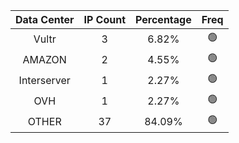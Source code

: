 | Data Center | IP Count | Percentage | Freq |
|:------------:|:--------:|:-----------:|:-----:|
| Vultr | 3 | 6.82% | 🟢 |
| AMAZON | 2 | 4.55% | 🟢 |
| Interserver | 1 | 2.27% | 🟢 |
| OVH | 1 | 2.27% | 🟢 |
| OTHER | 37 | 84.09% | 🟢 |